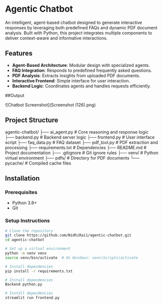 # Agentic Chatbot

An intelligent, agent-based chatbot designed to generate interactive responses by leveraging both predefined FAQs and dynamic PDF document analysis. Built with Python, this project integrates multiple components to deliver context-aware and informative interactions.

## Features

- **Agent-Based Architecture**: Modular design with specialized agents.
- **FAQ Integration**: Responds to predefined frequently asked questions.
- **PDF Analysis**: Extracts insights from uploaded PDF documents.
- **Interactive Frontend**: Simple interface for user interaction.
- **Backend Logic**: Coordinates agents and handles requests efficiently.

##Output 

![Chatbot Screenshot](Screenshot (126).png)

## Project Structure

agentic-chatbot/
├── ai_agent.py # Core reasoning and response logic
├── backend.py # Backend server logic
├── frontend.py # User interface script
├── faq_data.py # FAQ dataset
├── pdf_tool.py # PDF extraction and processing
├── requirements.txt # Dependencies
├── README.md # Project documentation
├── .gitignore # Git ignore rules
├── venv/ # Python virtual environment
├── pdfs/ # Directory for PDF documents
└── pycache/ # Compiled cache files


## Installation

### Prerequisites

- Python 3.8+
- Git

### Setup Instructions

```bash
# Clone the repository
git clone https://github.com/NidhiRai1/agentic-chatbot.git
cd agentic-chatbot

# Set up a virtual environment
python -m venv venv
source venv/bin/activate  # On Windows: venv\Scripts\activate

# Install dependencies
pip install -r requirements.txt

# Install dependencies
Backend python.py

# Install dependencies
streamlit run frontend.py

